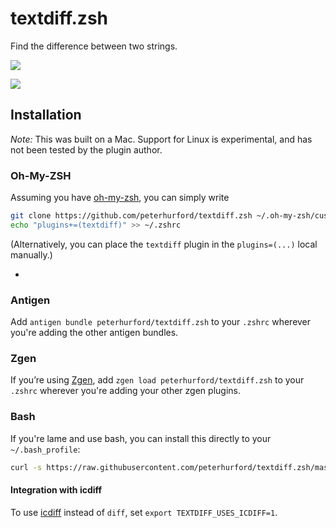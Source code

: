 # textdiff.zsh

Find the difference between two strings.

![](http://puu.sh/oysuS/db52ce7bea.png)

![](http://puu.sh/oysE1/d0579e2c3b.png)


## Installation

*Note:* This was built on a Mac.  Support for Linux is experimental, and has not been tested by the plugin author.

### Oh-My-ZSH
Assuming you have [oh-my-zsh](https://github.com/robbyrussell/oh-my-zsh), you can simply write

```bash
git clone https://github.com/peterhurford/textdiff.zsh ~/.oh-my-zsh/custom/plugins/textdiff
echo "plugins+=(textdiff)" >> ~/.zshrc
```

(Alternatively, you can place the `textdiff` plugin in the `plugins=(...)` local manually.)

-
### Antigen
Add `antigen bundle peterhurford/textdiff.zsh` to your `.zshrc` wherever you're adding the other antigen bundles.

### Zgen
If you’re using [Zgen](https://github.com/tarjoilija/zgen), add `zgen load peterhurford/textdiff.zsh` to your `.zshrc` wherever you're adding your other zgen plugins.

### Bash
If you're lame and use bash, you can install this directly to your `~/.bash_profile`:

```bash
curl -s https://raw.githubusercontent.com/peterhurford/textdiff.zsh/master/textdiff.plugin.zsh >> ~/.bash_profile
```````


#### Integration with icdiff

To use [icdiff](https://www.jefftk.com/icdiff) instead of `diff`, set `export TEXTDIFF_USES_ICDIFF=1`.
